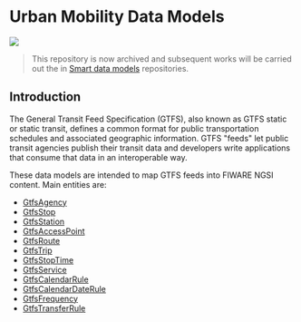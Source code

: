 # Urban Mobility Data Models

![](https://nexus.lab.fiware.org/static/badges/statuses/deprecated.svg)

> This repository is now archived and subsequent works will be carried out the
> in [Smart data models](https://github.com/smart-data-models) repositories.

## Introduction

The General Transit Feed Specification (GTFS), also known as GTFS static or
static transit, defines a common format for public transportation schedules and
associated geographic information. GTFS "feeds" let public transit agencies
publish their transit data and developers write applications that consume that
data in an interoperable way.

These data models are intended to map GTFS feeds into FIWARE NGSI content. Main
entities are:

-   [GtfsAgency](./GtfsAgency/doc/spec.md)
-   [GtfsStop](./GtfsStop/doc/spec.md)
-   [GtfsStation](./GtfsStation/doc/spec.md)
-   [GtfsAccessPoint](./GtfsAccessPoint/doc/spec.md)
-   [GtfsRoute](./GtfsRoute/doc/spec.md)
-   [GtfsTrip](./GtfsTrip/doc/spec.md)
-   [GtfsStopTime](./GtfsStopTime/doc/spec.md)
-   [GtfsService](./GtfsService/doc/spec.md)
-   [GtfsCalendarRule](./GtfsCalendarRule/doc/spec.md)
-   [GtfsCalendarDateRule](./GtfsCalendarDateRule/doc/spec.md)
-   [GtfsFrequency](./GtfsFrequency/doc/spec.md)
-   [GtfsTransferRule](./GtfsTransferRule/doc/spec.md)
